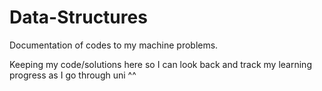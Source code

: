 # Data-Structures
Documentation of codes to my machine problems.

Keeping my code/solutions here so I can look back and track my learning progress as I go through uni ^^
